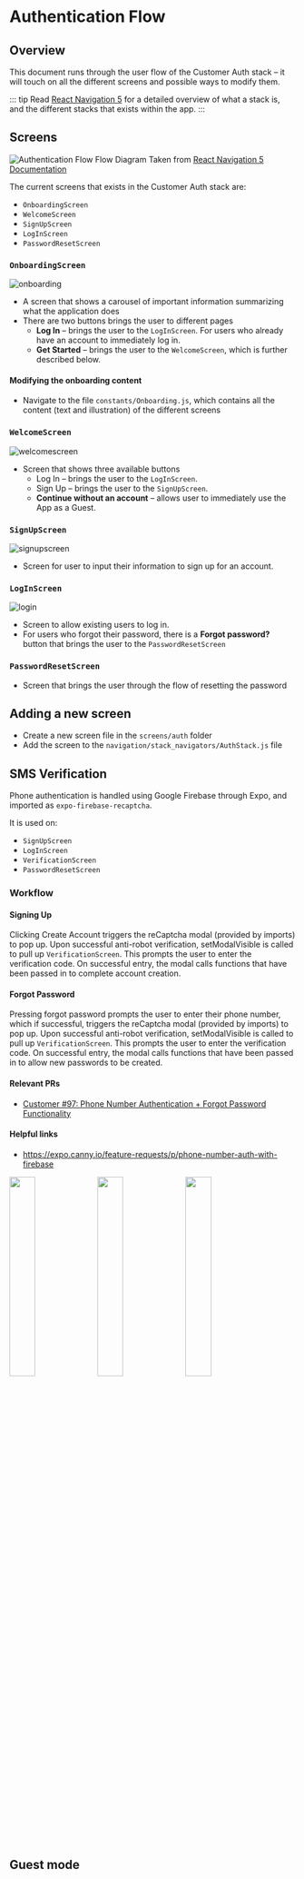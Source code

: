 # Authentication Flow

## Overview
This document runs through the user flow of the Customer Auth stack – it will touch on all the different screens and possible ways to modify them.

::: tip
Read [React Navigation 5](./navigation.md) for a detailed overview of what a stack is, and the different stacks that exists within the app.
:::

## Screens
![Authentication Flow](../assets/customer_auth/authflow.png)
Flow Diagram Taken from [React Navigation 5 Documentation](./navigation.md)

The current screens that exists in the Customer Auth stack are:
- `OnboardingScreen`
- `WelcomeScreen`
- `SignUpScreen`
- `LogInScreen`
- `PasswordResetScreen`

### `OnboardingScreen`

![onboarding](../assets/customer_auth/onboarding.png)
- A screen that shows a carousel of important information summarizing what the application does
- There are two buttons brings the user to different pages
    - **Log In** – brings the user to the `LogInScreen`. For users who already have an account to immediately log in.
    - **Get Started** – brings the user to the `WelcomeScreen`, which is further described below.

#### Modifying the onboarding content

- Navigate to the file `constants/Onboarding.js`, which contains all the content (text and illustration) of the different screens

### `WelcomeScreen`
![welcomescreen](../assets/customer_auth/welcome.png)

- Screen that shows three available buttons
    - Log In – brings the user to the `LogInScreen`.
    - Sign Up – brings the user to the `SignUpScreen`.
    - **Continue without an account** – allows user to immediately use the App as a Guest.
### `SignUpScreen`

![signupscreen](../assets/customer_auth/signup.png)

- Screen for user to input their information to sign up for an account.

### `LogInScreen`

![login](../assets/customer_auth/login.png)

- Screen to allow existing users to log in.
- For users who forgot their password, there is a **Forgot password?** button that brings the user to the `PasswordResetScreen`

### `PasswordResetScreen`

- Screen that brings the user through the flow of resetting the password

## Adding a new screen

- Create a new screen file in the `screens/auth` folder
- Add the screen to the `navigation/stack_navigators/AuthStack.js` file

## SMS Verification

Phone authentication is handled using Google Firebase through Expo, and imported as `expo-firebase-recaptcha`.

It is used on: 
- `SignUpScreen`
- `LogInScreen`
- `VerificationScreen`
- `PasswordResetScreen`

### Workflow
#### Signing Up
Clicking Create Account triggers the reCaptcha modal (provided by imports) to pop up. Upon successful anti-robot verification, setModalVisible is called to pull up `VerificationScreen`. This prompts the user to enter the verification code. On successful entry, the modal calls functions that have been passed in to complete account creation.

#### Forgot Password
Pressing forgot password prompts the user to enter their phone number, which if successful, triggers the reCaptcha modal (provided by imports) to pop up. Upon successful anti-robot verification, setModalVisible is called to pull up `VerificationScreen`. This prompts the user to enter the verification code. On successful entry, the modal calls functions that have been passed in to allow new passwords to be created.

#### Relevant PRs
- [Customer #97: Phone Number Authentication + Forgot Password Functionality](https://github.com/calblueprint/dccentralkitchen/pull/97)
#### Helpful links
- <https://expo.canny.io/feature-requests/p/phone-number-auth-with-firebase>
  
<img src="../assets/customer_auth/forgotpass.png" width="30%">
<img src="../assets/customer_auth/verifyphone.png" width="30%">
<img src="../assets/customer_auth/newpass.png" width="30%">

## Guest mode
